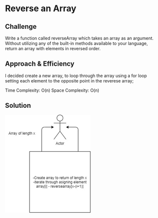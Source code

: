 # Reverse an Array

## Challenge

Write a function called reverseArray which takes an array as an argument. Without utilizing any of the built-in methods available to your language, return an array with elements in reversed order.

## Approach & Efficiency

I decided create a new array, to loop through the array using a for loop setting each element to the opposite point in the reverese array;

Time Complexity: O(n)
Space Complexity: O(n)

## Solution

![UML](https://raw.githubusercontent.com/JoelMWatson/data-structures-and-algorithms/master/assets/array-reverse.jpg)
